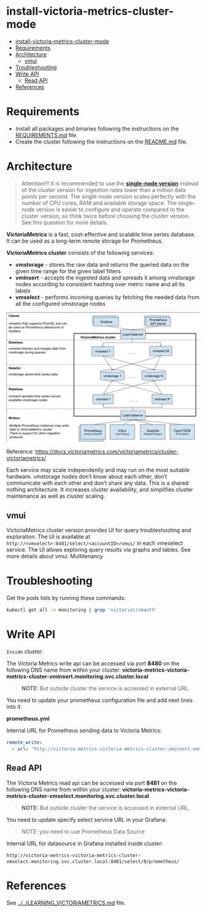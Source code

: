 # install-victoria-metrics-cluster-mode

<!-- TOC -->

- [install-victoria-metrics-cluster-mode](#install-victoria-metrics-cluster-mode)
- [Requirements](#requirements)
- [Architecture](#architecture)
  - [vmui](#vmui)
- [Troubleshooting](#troubleshooting)
- [Write API](#write-api)
  - [Read API](#read-api)
- [References](#references)

<!-- TOC -->

# Requirements

- Install all packages and binaries following the instructions on the [REQUIREMENTS.md](../../REQUIREMENTS.md) file.
- Create the cluster following the instructions on the [README.md](../../README.md#create-the-cluster-and-deploy-applications) file.

# Architecture

> Attention!!! It is recommended to use the [**single-node version**](https://github.com/VictoriaMetrics/VictoriaMetrics) instead of the cluster version for ingestion rates lower than a million data points per second. The single-node version scales perfectly with the number of CPU cores, RAM and available storage space. The single-node version is easier to configure and operate compared to the cluster version, so think twice before choosing the cluster version. See this question for more details.

**VictoriaMetrics** is a fast, cost-effective and scalable time series database. It can be used as a long-term remote storage for Prometheus.

**VictoriaMetrics cluster** consists of the following services:

- **vmstorage** - stores the raw data and returns the queried data on the given time range for the given label filters
- **vminsert** - accepts the ingested data and spreads it among vmstorage nodes according to consistent hashing over metric name and all its labels
- **vmselect** - performs incoming queries by fetching the needed data from all the configured vmstorage nodes

![vm-cluster-mode](../../images/vm-cluster-mode.png)

Reference: https://docs.victoriametrics.com/victoriametrics/cluster-victoriametrics/

Each service may scale independently and may run on the most suitable hardware. vmstorage nodes don’t know about each other, don’t communicate with each other and don’t share any data. This is a shared nothing architecture. It increases cluster availability, and simplifies cluster maintenance as well as cluster scaling.


## vmui

VictoriaMetrics cluster version provides UI for query troubleshooting and exploration. The UI is available at ``http://<vmselect>:8481/select/<accountID>/vmui/`` in each vmeselect service. The UI allows exploring query results via graphs and tables. See more details about vmui.
Multitenancy

# Troubleshooting

Get the pods lists by running these commands:

```bash
kubectl get all -n monitoring | grep 'victoria\|vmauth'
```

# Write API

``Inside`` cluster:

The Victoria Metrics write api can be accessed via port **8480** on the following DNS name from within your cluster: **victoria-metrics-victoria-metrics-cluster-vminsert.monitoring.svc.cluster.local**

> **NOTE:** But outside cluster the service is accessed in external URL.

You need to update your prometheus configuration file and add next lines into it:

**prometheus.yml**

Internal URL for Prometheus sending data to Victoria Metrics:

```yaml
remote_write:
  - url: "http://victoria-metrics-victoria-metrics-cluster-vminsert.monitoring.svc.cluster.local:8480/insert/0/prometheus/"
```

## Read API

The Victoria Metrics read api can be accessed via port **8481** on the following DNS name from within your cluster: **victoria-metrics-victoria-metrics-cluster-vmselect.monitoring.svc.cluster.local**

> **NOTE:** But outside cluster the service is accessed in external URL.

You need to update specify select service URL in your Grafana:

> NOTE: you need to use Prometheus Data Source

Internal URL for datasource in Grafana installed inside cluster:

```
http://victoria-metrics-victoria-metrics-cluster-vmselect.monitoring.svc.cluster.local:8481/select/0/prometheus/
```

# References

See [../../LEARNING_VICTORIAMETRICS.md](../../LEARNING_VICTORIAMETRICS.md) file.
